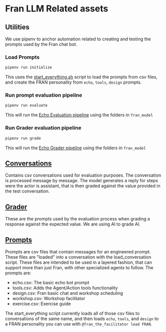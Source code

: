 # Fran LLM Related assets

## Utilities
We use pipenv to anchor automation related to creating and testing the prompts used by the Fran chat bot. 

### Load Prompts
```sh
pipenv run initialize
```
This uses the [start_everything.sh](./start_everything.sh) script to load the prompts from csv files, and create the FRAN personality from ``echo``, ``tools``, ``design`` prompts. 

### Run prompt evaluation pipeline
```sh
pipenv run evaluate
```
This will run the [Echo Evaluation pipeline](./config/configuration.yaml) using the folders in ``fran_model``

### Run Grader evaluation pipeline
```sh
pipenv run grade
```
This will run the [Echo Grader pipeline](./config/grade_config.yaml) using the folders in ``fran_model``

## [Conversations](./conversations/)
Contains csv conversations used for evaluation purposes. The conversation is processed message by message.
The model generates a reply for steps were the actor is assistant, that is then graded against the value provided in the test conversation. 

## [Grader](./grader/)
These are the prompts used by the evaluation process when grading a response against the expected value. We are using AI to grade AI.

## [Prompts](./prompts/)
Prompts are csv files that contain messages for an engineered prompt. These files are "loaded" into a conversation with the load_conversation script. These files are intended to be used in a layered fashion, that can support more than just Fran, with other specialized agents to follow. The prompts are:
- echo.csv: The basic echo bot prompt
- tools.csv: Adds the Agent/Action tools functionality 
- design.csv: Fran basic chat and workshop scheduling
- workshop.csv: Workshop facilitator 
- exercise.csv: Exercise guide

The start_everything script currently loads all of those csv files to conversations of the same name, and then loads ``echo``, ``tools``, and ``design`` to a FRAN personality you can use with ``@fran_the_facilitator load FRAN``.